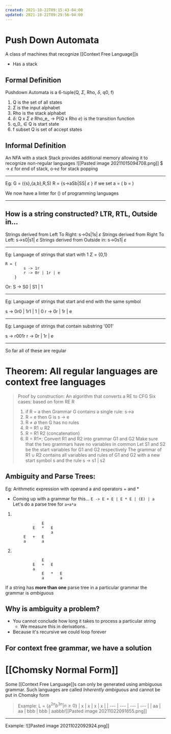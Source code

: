 ```yaml
---
created: 2021-10-22T09:15:43-04:00
updated: 2021-10-22T09:29:56-04:00
---
```

# Push Down Automata
A class of machines that recognize [[Context Free Language]]s

* Has a stack

## Formal Definition
Pushdown Automata is a 6-tuple(Q, $\Sigma$, Rho, $\delta$, q0, f)
1. Q is the set of all states
2. $\Sigma$ is the input alphabet
3. Rho is the stack alphabet
4. $\delta$: Q x $\Sigma$ _e_ Rho_e_ -> P(Q x Rho _e_)  is the transition function
5. q_0_ $\in$ Q is start state
6. f subset Q is set of accept states


## Informal Definition

An NFA with a stack
Stack provides additional memory allowing it to recognize non-regular languages
![[Pasted image 20211015094708.png]]
$ -> $\varepsilon$ for end of stack, o->$\varepsilon$ for stack popping

---
Eg:
G = ({s},{a,b},R,S)
R = {s->aSb|SS| $\varepsilon$ } 
if we set
a = ( 
b = )

We now have a linter for () of programming languages

---

## How is a string constructed? LTR, RTL, Outside in...
Strings derived from Left To Right:		s->0s|1s| $\varepsilon$
Strings derived from Right To Left:		s->s0|s1| $\varepsilon$
Strings derived from Outside in:		s->0s1| $\varepsilon$


---
Eg: Language of strings that start with 1 $\Sigma$ = {0,1}
```
R = {
		s -> 1r
		r -> 0r | 1r | e
	}
```
 
Or: S -> S0 | S1 | 1

---
Eg: Language of strings that start and end with the same symbol

s -> 0r0 | 1r1 | 1 | 0
r -> 0r | 1r | e

---
Eg: Language of strings that contain substring '001'

s -> r001r
r -> 0r | 1r | e

---

So far all of these are regular 

# Theorem: All regular languages are context free languages
> Proof by construction:
> An algorithm that converts a RE to CFG
> Six cases: based on form RE R
> 	1. if R = a then Grammar G contains a single rule: s->a
> 	2. R = e then G is s -> e
> 	3. R $\neq$ $\emptyset$ then G has no rules
> 	4. R = R1 $\cup$ R2
> 	5. R = R1 R2 (concatenation)
> 	6. R = R1*; 
> Convert R1 and R2 into grammar G1 and G2 
> Make sure that the two grammars have no variables in common
> Let S1 and S2 be the start variables for G1 and G2 respectively
> The grammar of R1 $\cup$ R2 contains all variables and rules of G1 and G2 with a new start symbol s and the rule s -> s1 | s2
> 




## Ambiguity and Parse Trees:
Eg: Arithmetic expression with operand a and operators + and *
* Coming up with a grammar for this...
` E -> E + E | E * E | (E) | a `
Let's do a parse tree for `a+a*a`

1. 
```
				E
			E	*	E
					a
		E	+	E	
		a		a
```
2. 
```
				E
			E	+	E
			a
				E	*	E
				a		a
```

If a string has **more than one** parse tree in a particular grammar the grammar is *ambiguous*


## Why is ambiguity a problem?
* You cannot conclude how long it takes to process a particular string
	* We measure this in derivations..
* Because it's recursive we could loop forever

## For context free grammar, we have a solution

# [[Chomsky Normal Form]]
Some [[Context Free Language]]s can only be generated using ambiguous grammar. Such languages are called *Inherently ambiguous* and cannot be put in Chomsky form



> Example:
L = {a$^{2n}b^{3n}|n\geq 0$}
| x   | x   | x   | x   |
| --- | --- | --- | --- |
| aa  | aa  | bbb | bbb |
aabbb![[Pasted image 20211022091655.png]]

---

Example:
![[Pasted image 20211022092924.png]]